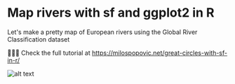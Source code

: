 # Map rivers with sf and ggplot2 in R

Let's make a pretty map of European rivers using the Global River Classification dataset

🧑🏼‍💻 Check the full tutorial at https://milospopovic.net/great-circles-with-sf-in-r/

![alt text](https://github.com/milos-agathon/map-rivers-with-sf-and-ggplot2-in-R/blob/main/photo1.png?raw=true)
